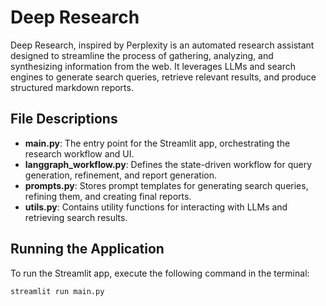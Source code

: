 # Deep Research

Deep Research, inspired by Perplexity is an automated research assistant designed to streamline the process of gathering, analyzing, and synthesizing information from the web. It leverages LLMs and search engines to generate search queries, retrieve relevant results, and produce structured markdown reports.

## File Descriptions
- **main.py**: The entry point for the Streamlit app, orchestrating the research workflow and UI.
- **langgraph_workflow.py**: Defines the state-driven workflow for query generation, refinement, and report generation.
- **prompts.py**: Stores prompt templates for generating search queries, refining them, and creating final reports.
- **utils.py**: Contains utility functions for interacting with LLMs and retrieving search results.


## Running the Application
To run the Streamlit app, execute the following command in the terminal:
```bash
streamlit run main.py
```

